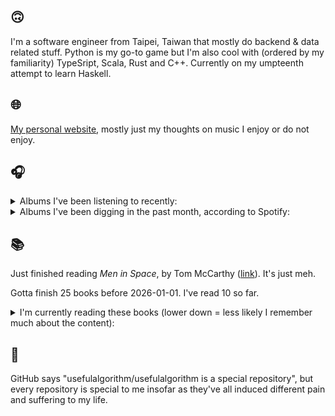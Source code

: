 ## 🙃

I'm a software engineer from Taipei, Taiwan that mostly do backend & data related stuff. Python is my go-to game but I'm also cool with (ordered by my familiarity) TypeSript, Scala, Rust and C++. Currently on my umpteenth attempt to learn Haskell.

## 🌐

[My personal website](https://usefulalgorithm.github.io/), mostly just my thoughts on music I enjoy or do not enjoy.

## 🎧

<details>
<summary>Albums I've been listening to recently:</summary>

- _GOLLIWOG_, by billy woods
- _ps / dm_, by spirit blue
- _clones_, by (un)familiar., samlrc
- _caroline 2_, by caroline
- _Totality_, by Natural Information Society, Bitchin Bajas
- _Magic, Alive!_, by McKinley Dixon
- _lucre_, by Dean Blunt, Elias Rønnenfelt
- _GENERATIONAL CURSE_, by ICECOLDBISHOP

</details>

<details>
<summary>Albums I've been digging in the past month, according to Spotify:</summary>

- _Totality_, by Natural Information Society, Bitchin Bajas
- _A City Drowned in God's Black Tears_, by Infinity Knives, Brian Ennals
- _Like A Ribbon_, by John Glacier
- _From Where You Came_, by Kara-Lis Coverdale
- _Only Dust Remains_, by Backxwash
- _Super Tecmo Bo_, by Boldy James, The Alchemist
- _Blue Veil_, by Lucy Railton
- _rubberneck_, by (un)familiar.
- _Magic, Alive!_, by McKinley Dixon
- _Let Me Out_, by Fatboi Sharif, Driveby
- _Every Bridge Burning_, by Nails
- _caroline 2_, by caroline
- _ps / dm_, by spirit blue
- _The Crying Nudes_, by The Crying Nudes
- _Excelsior_, by Benny The Butcher
- _I LAY DOWN MY LIFE FOR YOU_, by JPEGMAFIA

</details>

## 📚

Just finished reading _Men in Space_, by Tom McCarthy ([link](https://hardcover.app/books/men-in-space)). It's just meh.

Gotta finish 25 books before 2026-01-01. I've read 10 so far.

<details>
<summary>I'm currently reading these books (lower down = less likely I remember much about the content):</summary>

- _The Absence of Myth: Writings on Surrealism_, by Georges Bataille, Michael   Richardson ([link](https://hardcover.app/books/the-absence-of-myth-writings-on-surrealism))
- _Genesis and Trace: Derrida Reading Husserl and Heidegger_, by Paola Marrati, Simon Sparks ([link](https://hardcover.app/books/genesis-and-trace))
- _Philosophical Chemistry: Genealogy of a Scientific Field_, by Manuel DeLanda ([link](https://hardcover.app/books/philosophical-chemistry))
- _Political Categories: Thinking Beyond Concepts_, by Michael Marder ([link](https://hardcover.app/books/political-categories))
- _Regeneration_, by Pat Barker ([link](https://hardcover.app/books/regeneration-1991))
- _K-punk_, by Mark Fisher ([link](https://hardcover.app/books/k-punk-2018))
- _A Biography of Ordinary Man: On Authorities and Minorities_, by François Laruelle, Jessie Hock, and friends ([link](https://hardcover.app/books/a-biography-of-ordinary-man))
- _A Short History of Decay_, by Emil M. Cioran, Richard Howard ([link](https://hardcover.app/books/a-short-history-of-decay))
- _Anti-Oedipus_, by Gilles Deleuze, Félix Guattari ([link](https://hardcover.app/books/anti-oedipus))
- _A Thousand Plateaus_, by Gilles Deleuze, Félix Guattari ([link](https://hardcover.app/books/a-thousand-plateaus))

</details>

## 💬

GitHub says "usefulalgorithm/usefulalgorithm is a special repository", but every repository is special to me insofar as they've all induced different pain and suffering to my life.
